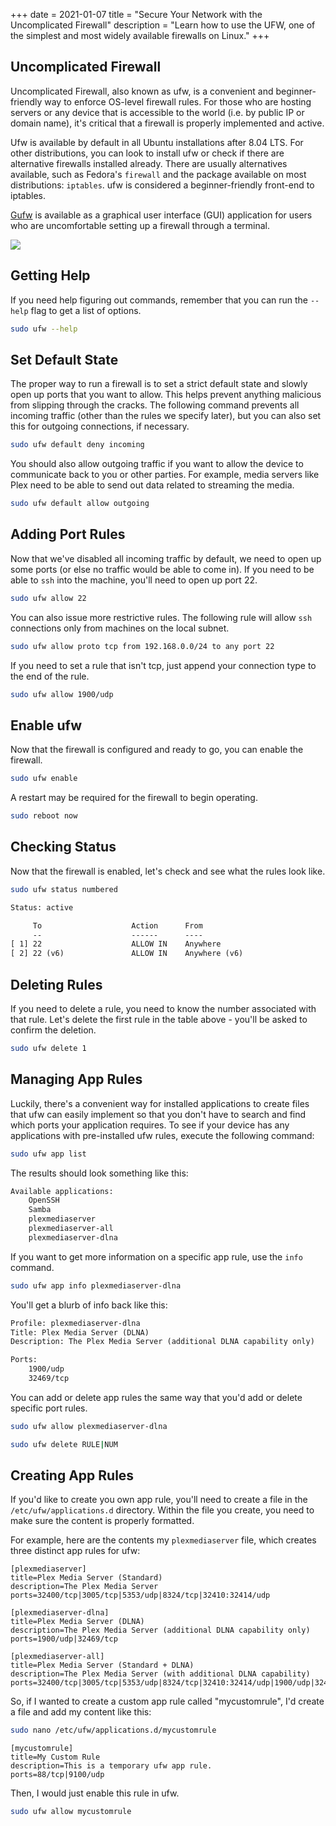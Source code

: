 +++
date = 2021-01-07
title = "Secure Your Network with the Uncomplicated Firewall"
description = "Learn how to use the UFW, one of the simplest and most widely available firewalls on Linux."
+++

## Uncomplicated Firewall

Uncomplicated Firewall, also known as ufw, is a convenient and beginner-friendly
way to enforce OS-level firewall rules. For those who are hosting servers or any
device that is accessible to the world (i.e. by public IP or domain name), it's
critical that a firewall is properly implemented and active.

Ufw is available by default in all Ubuntu installations after 8.04 LTS. For
other distributions, you can look to install ufw or check if there are
alternative firewalls installed already. There are usually alternatives
available, such as Fedora's `firewall` and the package available on most
distributions: `iptables`. ufw is considered a beginner-friendly front-end to
iptables.

[Gufw](https://gufw.org) is available as a graphical user interface (GUI)
application for users who are uncomfortable setting up a firewall through a
terminal.

![](https://img.cleberg.io/blog/20210107-secure-your-network-with-the-uncomplicated-firewall/gufw.png)

## Getting Help

If you need help figuring out commands, remember that you can run the `--help`
flag to get a list of options.

```bash
sudo ufw --help
```

## Set Default State

The proper way to run a firewall is to set a strict default state and slowly
open up ports that you want to allow. This helps prevent anything malicious from
slipping through the cracks. The following command prevents all incoming traffic
(other than the rules we specify later), but you can also set this for outgoing
connections, if necessary.

```bash
sudo ufw default deny incoming
```

You should also allow outgoing traffic if you want to allow the device to
communicate back to you or other parties. For example, media servers like Plex
need to be able to send out data related to streaming the media.

```bash
sudo ufw default allow outgoing
```

## Adding Port Rules

Now that we've disabled all incoming traffic by default, we need to open up some
ports (or else no traffic would be able to come in). If you need to be able to
`ssh` into the machine, you'll need to open up port 22.

```bash
sudo ufw allow 22
```

You can also issue more restrictive rules. The following rule will allow `ssh`
connections only from machines on the local subnet.

```bash
sudo ufw allow proto tcp from 192.168.0.0/24 to any port 22
```

If you need to set a rule that isn't tcp, just append your connection type to
the end of the rule.

```bash
sudo ufw allow 1900/udp
```

## Enable ufw

Now that the firewall is configured and ready to go, you can enable the
firewall.

```bash
sudo ufw enable
```

A restart may be required for the firewall to begin operating.

```bash
sudo reboot now
```

## Checking Status

Now that the firewall is enabled, let's check and see what the rules look like.

```bash
sudo ufw status numbered
```

```txt
Status: active

     To                    Action      From
     --                    ------      ----
[ 1] 22                    ALLOW IN    Anywhere
[ 2] 22 (v6)               ALLOW IN    Anywhere (v6)
```

## Deleting Rules

If you need to delete a rule, you need to know the number associated with that
rule. Let's delete the first rule in the table above - you'll be asked to
confirm the deletion.

```bash
sudo ufw delete 1
```

## Managing App Rules

Luckily, there's a convenient way for installed applications to create files
that ufw can easily implement so that you don't have to search and find which
ports your application requires. To see if your device has any applications with
pre-installed ufw rules, execute the following command:

```bash
sudo ufw app list
```

The results should look something like this:

```txt
Available applications:
    OpenSSH
    Samba
    plexmediaserver
    plexmediaserver-all
    plexmediaserver-dlna
```

If you want to get more information on a specific app rule, use the `info`
command.

```bash
sudo ufw app info plexmediaserver-dlna
```

You'll get a blurb of info back like this:

```txt
Profile: plexmediaserver-dlna
Title: Plex Media Server (DLNA)
Description: The Plex Media Server (additional DLNA capability only)

Ports:
    1900/udp
    32469/tcp
```

You can add or delete app rules the same way that you'd add or delete specific
port rules.

```bash
sudo ufw allow plexmediaserver-dlna
```

```bash
sudo ufw delete RULE|NUM
```

## Creating App Rules

If you'd like to create you own app rule, you'll need to create a file in the
`/etc/ufw/applications.d` directory. Within the file you create, you need to
make sure the content is properly formatted.

For example, here are the contents my `plexmediaserver` file, which creates
three distinct app rules for ufw:

```config
[plexmediaserver]
title=Plex Media Server (Standard)
description=The Plex Media Server
ports=32400/tcp|3005/tcp|5353/udp|8324/tcp|32410:32414/udp

[plexmediaserver-dlna]
title=Plex Media Server (DLNA)
description=The Plex Media Server (additional DLNA capability only)
ports=1900/udp|32469/tcp

[plexmediaserver-all]
title=Plex Media Server (Standard + DLNA)
description=The Plex Media Server (with additional DLNA capability)
ports=32400/tcp|3005/tcp|5353/udp|8324/tcp|32410:32414/udp|1900/udp|32469/tcp
```

So, if I wanted to create a custom app rule called "mycustomrule", I'd create a
file and add my content like this:

```bash
sudo nano /etc/ufw/applications.d/mycustomrule
```

```config
[mycustomrule]
title=My Custom Rule
description=This is a temporary ufw app rule.
ports=88/tcp|9100/udp
```

Then, I would just enable this rule in ufw.

```bash
sudo ufw allow mycustomrule
```
